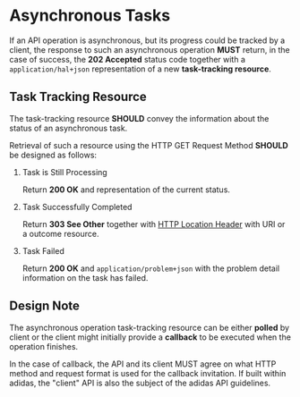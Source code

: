 # Asynchronous Tasks
If an API operation is asynchronous, but its progress could be tracked by a client, the response to such an asynchronous operation **MUST** return, in the case of success, the **202 Accepted** status code together with a `application/hal+json` representation of a new **task-tracking resource**.

## Task Tracking Resource
The task-tracking resource **SHOULD** convey the information about the status of an asynchronous task. 

Retrieval of such a resource using the HTTP GET Request Method **SHOULD** be designed as follows:

1. Task is Still Processing

    Return **200 OK** and representation of the current status.

2. Task Successfully Completed

    Return **303 See Other** together with [HTTP Location Header](https://tools.ietf.org/html/rfc7231#section-7.1.2) with URI or a outcome resource.

3. Task Failed

    Return **200 OK** and `application/problem+json` with the problem detail information on the task has failed.
    

## Design Note

The asynchronous operation task-tracking resource can be either **polled** by client or the client might initially provide a **callback** to be executed when the operation finishes.

In the case of callback, the API and its client MUST agree on what HTTP method and request format is used for the callback invitation. If built within adidas, the "client" API is also the subject of the adidas API guidelines.



